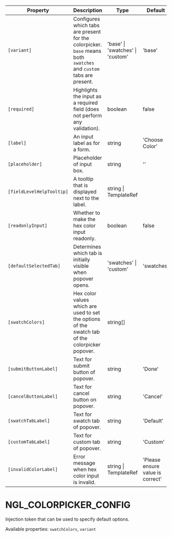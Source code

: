 # <ngl-colorpicker>

| Property | Description | Type | Default |
| -------- | ----------- | ---- | ------- |
| `[variant]` | Configures which tabs are present for the colorpicker. `base` means both `swatches` and `custom` tabs are present. | 'base' \| 'swatches' \| 'custom' | 'base' |
| `[required]` | Highlights the input as a required field (does not perform any validation). | boolean | false |
| `[label]` | An input label as for a form. | string | 'Choose Color' |
| `[placeholder]` | Placeholder of input box. | string | '' |
| `[fieldLevelHelpTooltip]` | A tooltip that is displayed next to the label. | string \| TemplateRef | |
| `[readonlyInput]` | Whether to make the hex color input readonly. | boolean | false |
| `[defaultSelectedTab]` | Determines which tab is initially visible when popover opens. | 'swatches' \| 'custom' | 'swatches' |
| `[swatchColors]` | Hex color values which are used to set the options of the swatch tab of the colorpicker popover. | string[] | |
| `[submitButtonLabel]` | Text for submit button of popover. | string | 'Done' |
| `[cancelButtonLabel]` | Text for cancel button on popover. | string | 'Cancel' |
| `[swatchTabLabel]` | Text for swatch tab of popover. | string | 'Default' |
| `[customTabLabel]` | Text for custom tab of popover. | string | 'Custom' |
| `[invalidColorLabel]` | Error message when hex color input is invalid. | string \| TemplateRef | 'Please ensure value is correct' |


# NGL_COLORPICKER_CONFIG<NglColorpickerConfig>

Injection token that can be used to specify default options.

Available properties: `swatchColors`, `variant`